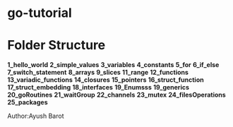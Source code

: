 # go-tutorial
# Folder Structure

**1_hello_world**
**2_simple_values**
**3_variables**
**4_constants**
**5_for**
**6_if_else**
**7_switch_statement**
**8_arrays**
**9_slices**
**11_range**
**12_functions**
**13_variadic_functions**
**14_closures**
**15_pointers**
**16_struct_function**
**17_struct_embedding**
**18_interfaces**
**19_Enumsss**
**19_generics**
**20_goRoutines**
**21_waitGroup**
**22_channels**
**23_mutex**
**24_filesOperations**
**25_packages**

Author:Ayush Barot
